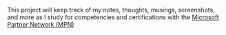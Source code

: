 This project will keep track of my notes, thoughts, musings, screenshots, and more as I study for competencies and certifications with the [Microsoft Partner Network (MPN)](https://partner.microsoft.com/en-US/)
